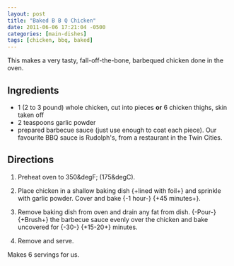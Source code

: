 ```yaml
---
layout: post
title: "Baked B B Q Chicken"
date: 2011-06-06 17:21:04 -0500
categories: [main-dishes]
tags: [chicken, bbq, baked]
---
```

This makes a very tasty, fall-off-the-bone, barbequed chicken done in the oven.

## Ingredients

* 1 (2 to 3 pound) whole chicken, cut into pieces **or** 6 chicken thighs, skin taken off
* 2 teaspoons garlic powder
* prepared barbecue sauce (just use enough to coat each piece). Our favourite BBQ sauce is Rudolph's, from a restaurant in the Twin Cities.

## Directions

1.  Preheat oven to 350&degF; (175&degC).

1.  Place chicken in a shallow baking dish {+lined with foil+} and sprinkle with garlic powder. Cover and bake {-1 hour-} {+45 minutes+}.

1.  Remove baking dish from oven and drain any fat from dish. {-Pour-}{+Brush+} the barbecue sauce evenly over the chicken and bake uncovered for {-30-} {+15-20+} minutes. 

1.  Remove and serve.

Makes 6 servings for us.
